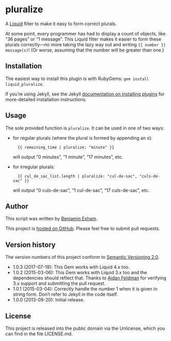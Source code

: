 # pluralize

A [Liquid](http://www.liquidmarkup.org/) filter to make it easy to form correct plurals.

At some point, every programmer has had to display a count of objects, like “36 pages” or “1 message”. This Liquid filter makes it easier to form these plurals correctly—no more taking the lazy way out and writing `{{ number }} message(s)`! (Or worse, assuming that the number will be greater than one.)

## Installation

The easiest way to install this plugin is with RubyGems: `gem install liquid_pluralize`.

If you’re using Jekyll, see the Jekyll [documentation on installing plugins](http://jekyllrb.com/docs/plugins/#installing-a-plugin) for more-detailed installation instructions.

## Usage

The sole provided function is `pluralize`. It can be used in one of two ways:

* for regular plurals (where the plural is formed by appending an _s_):

        {{ remaining_time | pluralize: "minute" }}

  will output “0 minutes”, “1 minute”, “17 minutes”, etc.

* for irregular plurals:

        {{ cul_de_sac_list.length | pluralize: "cul-de-sac", "culs-de-sac" }}

  will output “0 culs-de-sac”, “1 cul-de-sac”, “17 culs-de-sac”, etc.

## Author

This script was written by [Benjamin Esham](https://esham.io).

This project is [hosted on GitHub](https://github.com/bdesham/pluralize). Please feel free to submit pull requests.

## Version history

The version numbers of this project conform to [Semantic Versioning 2.0](http://semver.org/).

* 1.0.3 (2017-07-19): This Gem works with Liquid 4.x too.
* 1.0.2 (2015-03-06): This Gem works with Liquid 3.x too and the dependencies should reflect that. Thanks to [Aidan Feldman](https://github.com/afeld) for verifying 3.x support and submitting the pull request.
* 1.0.1 (2015-03-04): Correctly handle the number 1 when it is given in string form. Don’t refer to Jekyll in the code itself.
* 1.0.0 (2013-08-20): Initial release.

## License

This project is released into the public domain via the Unlicense, which you can find in the file LICENSE.md.
